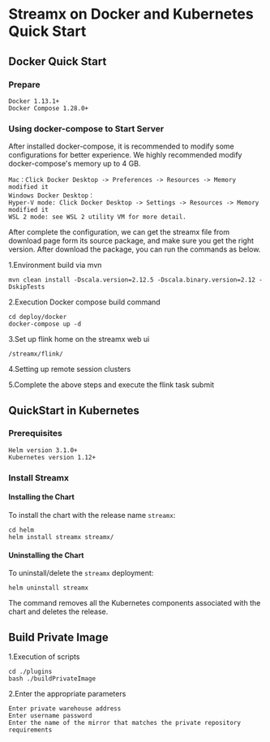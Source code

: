 # Streamx on Docker and Kubernetes Quick Start

## Docker Quick Start

### Prepare

    Docker 1.13.1+
    Docker Compose 1.28.0+

### Using docker-compose to Start Server
After installed docker-compose, it is recommended to modify some configurations for better experience. We highly recommended modify docker-compose's memory up to 4 GB.

    Mac：Click Docker Desktop -> Preferences -> Resources -> Memory modified it
    Windows Docker Desktop：
    Hyper-V mode: Click Docker Desktop -> Settings -> Resources -> Memory modified it
    WSL 2 mode: see WSL 2 utility VM for more detail.

After complete the configuration, we can get the streamx file from download page form its source package, and make sure you get the right version. After download the package, you can run the commands as below.

1.Environment build via mvn
```
mvn clean install -Dscala.version=2.12.5 -Dscala.binary.version=2.12 -DskipTests
```

2.Execution Docker compose build command
```
cd deploy/docker
docker-compose up -d
```

3.Set up flink home on the streamx web ui
```
/streamx/flink/
```

4.Setting up remote session clusters

5.Complete the above steps and execute the flink task submit

## QuickStart in Kubernetes

### Prerequisites
    Helm version 3.1.0+
    Kubernetes version 1.12+
### Install Streamx
#### Installing the Chart

To install the chart with the release name `streamx`:
```
cd helm
helm install streamx streamx/ 
```

#### Uninstalling the Chart

To uninstall/delete the `streamx` deployment:

```
helm uninstall streamx
```

The command removes all the Kubernetes components associated with the chart and deletes the release.

## Build Private Image
1.Execution of scripts
```
cd ./plugins
bash ./buildPrivateImage
```
2.Enter the appropriate parameters

    Enter private warehouse address
    Enter username password
    Enter the name of the mirror that matches the private repository requirements
